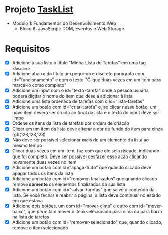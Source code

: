 # Projeto [TaskList](https://github.com/tryber/sd-012-project-todo-list/pull/23)
  - Módulo 1: Fundamentos do Desenvolvimento Web
    - Bloco 6: JavaScript: DOM, Eventos e Web Storage
    
# Requisitos
- [x] Adicione à sua lista o título "Minha Lista de Tarefas" em uma tag `<header>`
- [x] Adicione abaixo do título um pequeno e discreto parágrafo com id="funcionamento" e com o texto "Clique duas vezes em um item para marcá-lo como completo"
- [x] Adicione um input com o id="texto-tarefa" onde a pessoa usuária poderá digitar o nome do item que deseja adicionar à lista
- [x] Adicione uma lista ordenada de tarefas com o id="lista-tarefas"
- [x] Adicione um botão com id="criar-tarefa" e, ao clicar nesse botão, um novo item deverá ser criado ao final da lista e o texto do input deve ser limpo
- [x] Ordene os itens da lista de tarefas por ordem de criação
- [x] Clicar em um item da lista deve alterar a cor de fundo do item para cinza rgb(128,128,128)
- [x] Não deve ser possível selecionar mais de um elemento da lista ao mesmo tempo
- [x] Clicar duas vezes em um item, faz com que ele seja riscado, indicando que foi completo. Deve ser possível desfazer essa ação clicando novamente duas vezes no item
- [x] Adicione um botão com id="apaga-tudo" que quando clicado deve apagar todos os itens da lista
- [x] Adicione um botão com id="remover-finalizados" que quando clicado remove **somente** os elementos finalizados da sua lista
- [x] Adicione um botão com id="salvar-tarefas" que salve o conteúdo da lista. Se você fechar e reabrir a página, a lista deve continuar no estado em que estava
- [x] Adicione dois botões, um com id="mover-cima" e outro com id="mover-baixo", que permitam mover o item selecionado para cima ou para baixo na lista de tarefas
- [x] Adicione um botão com id="remover-selecionado" que, quando clicado, remove o item selecionado

